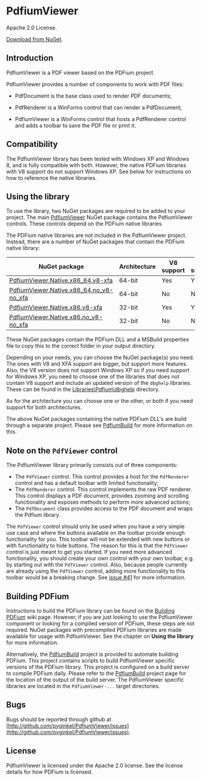 # PdfiumViewer

Apache 2.0 License.

[Download from NuGet](http://nuget.org/packages/PdfiumViewer).

## Introduction

PdfiumViewer is a PDF viewer based on the PDFium project.

PdfiumViewer provides a number of components to work with PDF files:

* PdfDocument is the base class used to render PDF documents;

* PdfRenderer is a WinForms control that can render a PdfDocument;

* PdfiumViewer is a WinForms control that hosts a PdfRenderer control and
  adds a toolbar to save the PDF file or print it.

## Compatibility

The PdfiumViewer library has been tested with Windows XP and Windows 8, and
is fully compatible with both. However, the native PDFium libraries with V8
support do not support Windows XP. See below for instructions on how to
reference the native libraries.

## Using the library

To use the library, two NuGet packages are required to be added to your
project. The main [PdfiumViewer](https://www.nuget.org/packages/PdfiumViewer/)
NuGet package contains the PdfiumViewer controls. These controls depend
on the PDFium native libraries.

The PDFium native libraries are not included in the PdfiumViewer project.
Instead, there are a number of NuGet packages that contain the PDFium
native library:

| NuGet package | Architecture | V8 support | XFA support |
| ------------- | ------------ | ---------- | ----------- |
| [PdfiumViewer.Native.x86_64.v8-xfa](https://www.nuget.org/packages/PdfiumViewer.Native.x86_64.v8-xfa/) | 64-bit | Yes | Yes |
| [PdfiumViewer.Native.x86_64.no_v8-no_xfa](https://www.nuget.org/packages/PdfiumViewer.Native.x86_64.no_v8-no_xfa/) | 64-bit | No | No |
| [PdfiumViewer.Native.x86.v8-xfa](https://www.nuget.org/packages/PdfiumViewer.Native.x86.v8-xfa/) | 32-bit | Yes | Yes |
| [PdfiumViewer.Native.x86.no_v8-no_xfa](https://www.nuget.org/packages/PdfiumViewer.Native.x86.no_v8-no_xfa/) | 32-bit | No | No |

These NuGet packages contain the PDFium DLL and a MSBuild properties file to
copy this to the correct folder in your output directory.

Depending on your needs, you can choose the NuGet package(s) you need. The ones
with V8 and XFA support are bigger, but support more features. Also,
the V8 version does not support Windows XP so if you need support for Windows XP,
you need to choose one of the libraries that does not contain V8 support and include
an updated version of the `dbghelp` libraries. These can be found in the
[Libraries\Pdfium\dbghelp](https://github.com/pvginkel/PdfiumViewer/tree/master/Libraries/Pdfium/dbghelp) directory.

As for the architecture you can choose one or the other, or both if you need support
for both architectures.

The above NuGet packages containing the native PDFium DLL's are build through
a separate project. Please see [PdfiumBuild](https://github.com/pvginkel/PdfiumBuild) for
more information on this.

## Note on the `PdfViewer` control

The PdfiumViewer library primarily consists out of three components:

* The `PdfViewer` control. This control provides a host for the `PdfRenderer`
  control and has a default toolbar with limited functionality;
* The `PdfRenderer` control. This control implements the raw PDF renderer.
  This control displays a PDF document, provides zooming and scrolling
  functionality and exposes methods to perform more advanced actions;
* The `PdfDocument` class provides access to the PDF document and wraps
  the Pdfium library.

The `PdfViewer` control should only be used when you have a very simple use
case and where the buttons available on the toolbar provide enough functionality
for you. This toolbar will not be extended with new buttons or with functionality
to hide buttons. The reason for this is that the `PdfViewer` control is just
meant to get you started. If you need more advanced functionality, you should
create your own control with your own toolbar, e.g. by starting out with
the `PdfViewer` control. Also, because people currently are already using the
`PdfViewer` control, adding more functionality to this toolbar would be
a breaking change. See [issue #41](https://github.com/pvginkel/PdfiumViewer/issues/41)
for more information.

## Building PDFium

Instructions to build the PDFium library can be found on the [Building PDFium](https://github.com/pvginkel/PdfiumViewer/wiki/Building-PDFium)
wiki page. However, if you are just looking to use the PdfiumViewer component
or looking for a compiled version of PDFium, these steps are not required.
NuGet packages with precompiled PDFium libraries are made available for
usage with PdfiumViewer. See the chapter on **Using the library** for more
information.

Alternatively, the [PdfiumBuild](https://github.com/pvginkel/PdfiumBuild) project
is provided to automate building PDFium. This project contains scripts to
build PdfiumViewer specific versions of the PDFium library. This project
is configured on a build server to compile PDFium daily. Please refer to
the [PdfiumBuild](https://github.com/pvginkel/PdfiumBuild) project page
for the location of the output of the build server. The PdfiumViewer specific
libraries are located in the `PdfiumViewer-...` target directories.

## Bugs

Bugs should be reported through github at
[http://github.com/pvginkel/PdfiumViewer/issues](http://github.com/pvginkel/PdfiumViewer/issues).

## License

PdfiumViewer is licensed under the Apache 2.0 license. See the license details for how PDFium is licensed.
